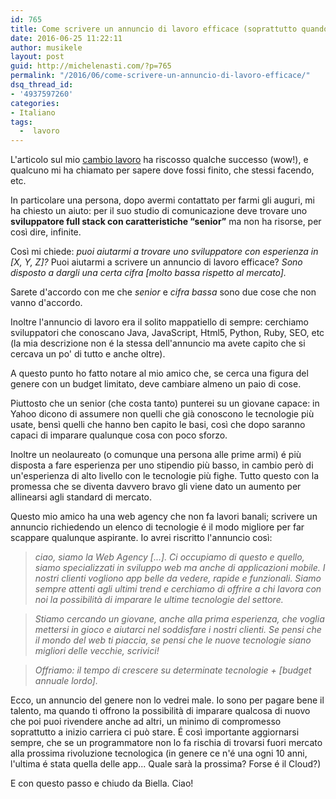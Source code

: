 ```yaml
---
id: 765
title: Come scrivere un annuncio di lavoro efficace (soprattutto quando hai poco budget)
date: 2016-06-25 11:22:11
author: musikele
layout: post
guid: http://michelenasti.com/?p=765
permalink: "/2016/06/come-scrivere-un-annuncio-di-lavoro-efficace/"
dsq_thread_id:
- '4937597260'
categories:
- Italiano
tags:
  -  lavoro
---
```

L'articolo sul mio [cambio lavoro](http://wp.me/p5zVKm-bk) ha riscosso qualche successo (wow!), e qualcuno mi ha chiamato per sapere dove fossi finito, che stessi facendo, etc. 

In particolare una persona, dopo avermi contattato per farmi gli auguri, mi ha chiesto un aiuto: per il suo studio di comunicazione deve trovare uno **sviluppatore full stack con caratteristiche “senior”** ma non ha risorse, per così dire, infinite.

Così mi chiede: _puoi aiutarmi a trovare uno sviluppatore con esperienza in \[X, Y, Z\]?_ Puoi aiutarmi a scrivere un annuncio di lavoro efficace? _Sono disposto a dargli una certa cifra \[molto bassa rispetto al mercato\]._

Sarete d'accordo con me che _senior_ e _cifra bassa_ sono due cose che non vanno d'accordo.

Inoltre l'annuncio di lavoro era il solito mappatiello di sempre: cerchiamo sviluppatori che conoscano Java, JavaScript, Html5, Python, Ruby, SEO, etc (la mia descrizione non é la stessa dell'annuncio ma avete capito che si cercava un po' di tutto e anche oltre).

A questo punto ho fatto notare al mio amico che, se cerca una figura del genere con un budget limitato, deve cambiare almeno un paio di cose.

Piuttosto che un senior (che costa tanto) punterei su un giovane capace: in Yahoo dicono di assumere non quelli che già conoscono le tecnologie più usate, bensì quelli che hanno ben capito le basi, così che dopo saranno capaci di imparare qualunque cosa con poco sforzo.

Inoltre un neolaureato (o comunque una persona alle prime armi) é più disposta a fare esperienza per uno stipendio più basso, in cambio però di un'esperienza di alto livello con le tecnologie più fighe. Tutto questo con la promessa che se diventa davvero bravo gli viene dato un aumento per allinearsi agli standard di mercato.

Questo mio amico ha una web agency che non fa lavori banali; scrivere un annuncio richiedendo un elenco di tecnologie é il modo migliore per far scappare qualunque aspirante. Io avrei riscritto l'annuncio così:

> _ciao, siamo la Web Agency \[...\].  Ci occupiamo di questo e quello, siamo specializzati in sviluppo web ma anche di applicazioni mobile. I nostri clienti vogliono app belle da vedere, rapide e funzionali. Siamo sempre attenti agli ultimi trend e cerchiamo di offrire a chi lavora con noi la possibilità di imparare le ultime tecnologie del settore._

> _Stiamo cercando un giovane, anche alla prima esperienza, che voglia mettersi in gioco e aiutarci nel soddisfare i nostri clienti. Se pensi che il mondo del web ti piaccia, se pensi che le nuove tecnologie siano migliori delle vecchie, scrivici!_

> _Offriamo: il tempo di crescere su determinate tecnologie + \[budget annuale lordo\]._

Ecco, un annuncio del genere non lo vedrei male. Io sono per pagare bene il talento, ma quando ti offrono la possibilità di imparare qualcosa di nuovo che poi puoi rivendere anche ad altri, un minimo di compromesso soprattutto a inizio carriera ci può stare. É così importante aggiornarsi sempre, che se un programmatore non lo fa rischia di trovarsi fuori mercato alla prossima rivoluzione tecnologica (in genere ce n'é una ogni 10 anni, l'ultima é stata quella delle app... Quale sarà la prossima? Forse é il Cloud?)

E con questo passo e chiudo da Biella. Ciao!